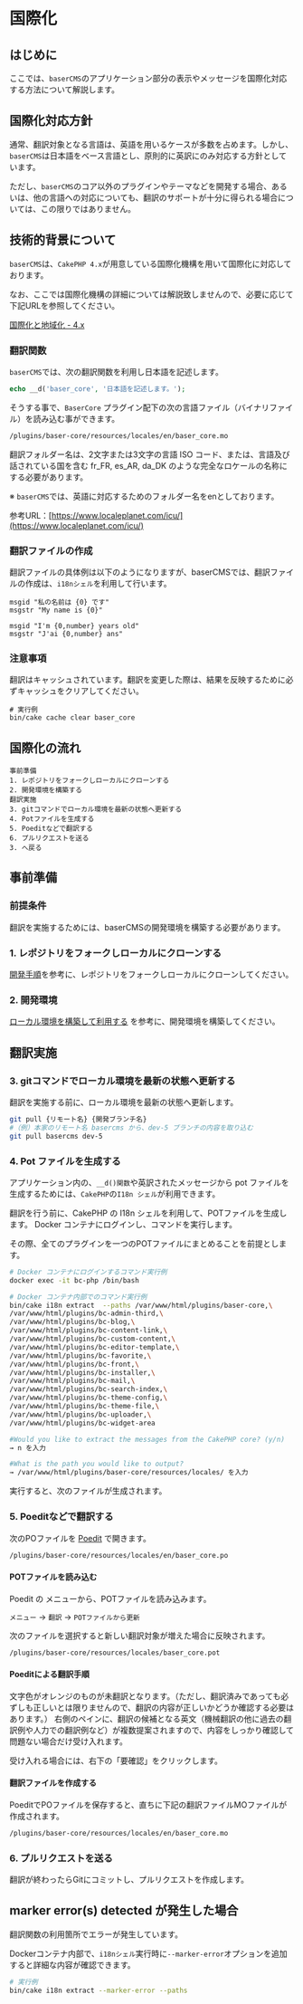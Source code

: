 # 国際化

## はじめに
ここでは、`baserCMS`のアプリケーション部分の表示やメッセージを国際化対応する方法について解説します。
## 国際化対応方針
通常、翻訳対象となる言語は、英語を用いるケースが多数を占めます。しかし、`baserCMS`は日本語をベース言語とし、原則的に英訳にのみ対応する方針としています。

ただし、`baserCMS`のコア以外のプラグインやテーマなどを開発する場合、あるいは、他の言語への対応についても、翻訳のサポートが十分に得られる場合については、この限りではありません。
## 技術的背景について
`baserCMS`は、`CakePHP 4.x`が用意している国際化機構を用いて国際化に対応しております。

なお、ここでは国際化機構の詳細については解説致しませんので、必要に応じて下記URLを参照してください。

[国際化と地域化 - 4.x](https://book.cakephp.org/4/ja/core-libraries/internationalization-and-localization.html)
### 翻訳関数
`baserCMS`では、次の翻訳関数を利用し日本語を記述します。

```php
echo __d('baser_core', '日本語を記述します。');
```

そうする事で、`BaserCore` プラグイン配下の次の言語ファイル（バイナリファイル）を読み込む事ができます。

```bash
/plugins/baser-core/resources/locales/en/baser_core.mo
```

翻訳フォルダー名は、2文字または3文字の言語 ISO コード、または、言語及び話されている国を含む fr_FR, es_AR, da_DK のような完全なロケールの名称にする必要があります。

※ `baserCMS`では、英語に対応するためのフォルダー名をenとしております。

参考URL：[https://www.localeplanet.com/icu/](https://www.localeplanet.com/icu/)

### 翻訳ファイルの作成
翻訳ファイルの具体例は以下のようになりますが、baserCMSでは、翻訳ファイルの作成は、`i18nシェル`を利用して行います。

```
msgid "私の名前は {0} です"
msgstr "My name is {0}"

msgid "I'm {0,number} years old"
msgstr "J'ai {0,number} ans"
```
### 注意事項
翻訳はキャッシュされています。翻訳を変更した際は、結果を反映するために必ずキャッシュをクリアしてください。

```shell
# 実行例
bin/cake cache clear baser_core
```

## 国際化の流れ
```
事前準備
1. レポジトリをフォークしローカルにクローンする
2. 開発環境を構築する
翻訳実施
3. gitコマンドでローカル環境を最新の状態へ更新する
4. Potファイルを生成する
5. Poeditなどで翻訳する
6. プルリクエストを送る
3. へ戻る
```

## 事前準備
### 前提条件
翻訳を実施するためには、baserCMSの開発環境を構築する必要があります。

### 1. レポジトリをフォークしローカルにクローンする
[開発手順](../contribution_developer/develop)を参考に、レポジトリをフォークしローカルにクローンしてください。

### 2. 開発環境
[ローカル環境を構築して利用する](../introduce/build_local_env) を参考に、開発環境を構築してください。

## 翻訳実施
### 3. gitコマンドでローカル環境を最新の状態へ更新する
翻訳を実施する前に、ローカル環境を最新の状態へ更新します。

```bash
git pull {リモート名} {開発ブランチ名}
#（例）本家のリモート名 basercms から、dev-5 ブランチの内容を取り込む
git pull basercms dev-5
```

### 4. Pot ファイルを生成する
アプリケーション内の、`__d()関数`や英訳されたメッセージから pot ファイルを生成するためには、`CakePHP`の`I18n シェル`が利用できます。

翻訳を行う前に、CakePHP の I18n シェルを利用して、POTファイルを生成します。  Docker コンテナにログインし、コマンドを実行します。  

その際、全てのプラグインを一つのPOTファイルにまとめることを前提とします。


```bash
# Docker コンテナにログインするコマンド実行例
docker exec -it bc-php /bin/bash

# Docker コンテナ内部でのコマンド実行例
bin/cake i18n extract  --paths /var/www/html/plugins/baser-core,\
/var/www/html/plugins/bc-admin-third,\
/var/www/html/plugins/bc-blog,\
/var/www/html/plugins/bc-content-link,\
/var/www/html/plugins/bc-custom-content,\
/var/www/html/plugins/bc-editor-template,\
/var/www/html/plugins/bc-favorite,\
/var/www/html/plugins/bc-front,\
/var/www/html/plugins/bc-installer,\
/var/www/html/plugins/bc-mail,\
/var/www/html/plugins/bc-search-index,\
/var/www/html/plugins/bc-theme-config,\
/var/www/html/plugins/bc-theme-file,\
/var/www/html/plugins/bc-uploader,\
/var/www/html/plugins/bc-widget-area

#Would you like to extract the messages from the CakePHP core? (y/n)
→ n を入力

#What is the path you would like to output?
→ /var/www/html/plugins/baser-core/resources/locales/ を入力
```

実行すると、次のファイルが生成されます。


### 5. Poeditなどで翻訳する
次のPOファイルを [Poedit](https://poedit.net/) で開きます。

```bash
/plugins/baser-core/resources/locales/en/baser_core.po
```
#### POTファイルを読み込む
Poedit の メニューから、POTファイルを読み込みます。

`メニュー` → `翻訳` → `POTファイルから更新`

次のファイルを選択すると新しい翻訳対象が増えた場合に反映されます。

```bash
/plugins/baser-core/resources/locales/baser_core.pot
```

#### Poeditによる翻訳手順
文字色がオレンジのものが未翻訳となります。（ただし、翻訳済みであっても必ずしも正しいとは限りませんので、翻訳の内容が正しいかどうか確認する必要はあります。）
右側のペインに、翻訳の候補となる英文（機械翻訳の他に過去の翻訳例や人力での翻訳例など）が複数提案されますので、内容をしっかり確認して問題ない場合だけ受け入れます。

受け入れる場合には、右下の「要確認」をクリックします。
#### 翻訳ファイルを作成する
PoeditでPOファイルを保存すると、直ちに下記の翻訳ファイルMOファイルが作成されます。
```bash
/plugins/baser-core/resources/locales/en/baser_core.mo
```

### 6. プルリクエストを送る
翻訳が終わったらGitにコミットし、プルリクエストを作成します。

## marker error(s) detected が発生した場合
翻訳関数の利用箇所でエラーが発生しています。

Dockerコンテナ内部で、`i18nシェル`実行時に`--marker-error`オプションを追加すると詳細な内容が確認できます。


```bash
# 実行例
bin/cake i18n extract --marker-error --paths
```
